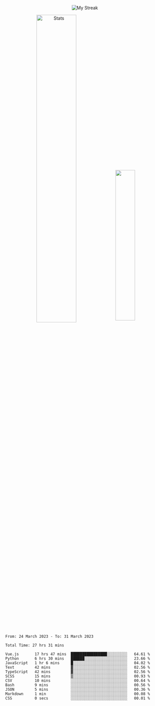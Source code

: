 <p align="center">
<picture>
  <source media="(prefers-color-scheme: dark)" srcset="http://github-readme-streak-stats.herokuapp.com?user=semolik&theme=dark&hide_border=true&background=DD272700">
  <img alt="My Streak" src="http://github-readme-streak-stats.herokuapp.com?user=semolik&hide_border=true">
</picture>
</p>
<div align="center">
  <picture>
    <source media="(prefers-color-scheme: dark)" srcset="https://github-readme-stats.vercel.app/api?username=semolik&show_icons=true&bg_color=DD272700&hide_border=true&theme=dark">
        <img alt="Stats" src="https://github-readme-stats.vercel.app/api?username=semolik&show_icons=true&bg_color=DD272700&hide_border=true" width="50%" >
  </picture>
  <sup>
  <picture>
  <source media="(prefers-color-scheme: dark)" srcset="https://github-readme-stats.vercel.app/api/top-langs/?username=semolik&layout=compact&hide_border=true&bg_color=DD272700&theme=dark">
  <img src="https://github-readme-stats.vercel.app/api/top-langs/?username=semolik&layout=compact&hide_border=true" width="35%" />
  </picture>
  </sup>
</div>
<!--START_SECTION:waka-->

```text
From: 24 March 2023 - To: 31 March 2023

Total Time: 27 hrs 31 mins

Vue.js       17 hrs 47 mins  ████████████████░░░░░░░░░   64.61 %
Python       6 hrs 30 mins   ██████░░░░░░░░░░░░░░░░░░░   23.66 %
JavaScript   1 hr 6 mins     █░░░░░░░░░░░░░░░░░░░░░░░░   04.02 %
Text         42 mins         ▓░░░░░░░░░░░░░░░░░░░░░░░░   02.56 %
TypeScript   42 mins         ▓░░░░░░░░░░░░░░░░░░░░░░░░   02.56 %
SCSS         15 mins         ▒░░░░░░░░░░░░░░░░░░░░░░░░   00.93 %
CSV          10 mins         ░░░░░░░░░░░░░░░░░░░░░░░░░   00.64 %
Bash         9 mins          ░░░░░░░░░░░░░░░░░░░░░░░░░   00.56 %
JSON         5 mins          ░░░░░░░░░░░░░░░░░░░░░░░░░   00.36 %
Markdown     1 min           ░░░░░░░░░░░░░░░░░░░░░░░░░   00.08 %
CSS          0 secs          ░░░░░░░░░░░░░░░░░░░░░░░░░   00.01 %
```

<!--END_SECTION:waka-->

